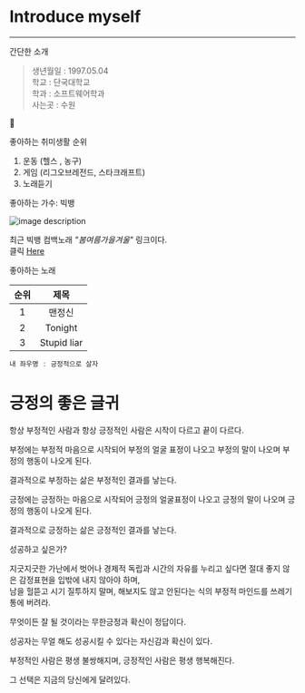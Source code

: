 <!--Heading-->
<!-- Heading -->
# Introduce myself

<!-- Line -->
 
___

<!-- Text attributes -->
간단한 소개
>생년월일 : 1997.05.04  
>학교 : 단국대학교  
>학과 : 소프트웨어학과  
>사는곳 : 수원 



🍏

<!-- Numbered list -->
좋아하는 취미생활 순위
1. 운동 (헬스 , 농구)
2. 게임 (리그오브레전드, 스타크래프트)
3. 노래듣기

좋아하는 가수: 빅뱅

![image description](https://search.pstatic.net/common/?src=http%3A%2F%2Fblogfiles.naver.net%2F20110410_82%2Fchj5530322_1302419447738eAm0s_JPEG%2F%25BA%25F2%25B9%25F0_015.jpg&type=sc960_832)
<!-- Link -->
최근 빅뱅 컴백노래 *"봄여름가을겨울"* 링크이다.  
클릭 [Here](https://www.youtube.com/watch?v=eN5mG_yMDiM)



좋아하는 노래
<!-- Table -->
|순위|제목|
|:--:|:--:|
|1|맨정신|
|2|Tonight|
|3|Stupid liar|

```ts
내 좌우명 : 긍정적으로 살자
```


# 긍정의 좋은 글귀
항상 부정적인 사람과 
항상 긍정적인 사람은 
시작이 다르고 끝이 다르다. 

부정에는 부정적 마음으로 시작되어 
부정의 얼굴 표정이 나오고 
부정의 말이 나오며 
부정의 행동이 나오게 된다. 

결과적으로 부정하는 삶은 
부정적인 결과를 낳는다. 

긍정에는 긍정하는 마음으로 시작되어 
긍정의 얼굴표정이 나오고 
긍정의 말이 나오며 
긍정의 행동이 나오게 된다. 

결과적으로 긍정하는 삶은 
긍정적인 결과를 낳는다. 

성공하고 싶은가?   

지긋지긋한 가난에서 벗어나 
경제적 독립과 시간의 자유를 누리고 싶다면 
절대 좋지 않은 감정표현을 
입밖에 내지 않아야 하며,   
남을 헐뜯고 시기 질투하지 말며, 
해보지도 않고 안된다는 식의 
부정적 마인드를 쓰레기통에 버려라. 

무엇이든 잘 될 것이라는 무한긍정과 
확신이 정답이다. 

성공자는 무얼 해도 성공시킬 수 있다는 
자신감과 확신이 있다. 

부정적인 사람은 평생 불쌍해지며, 
긍정적인 사람은 평생 행복해진다. 

그 선택은 
지금의 당신에게 달려있다. 
